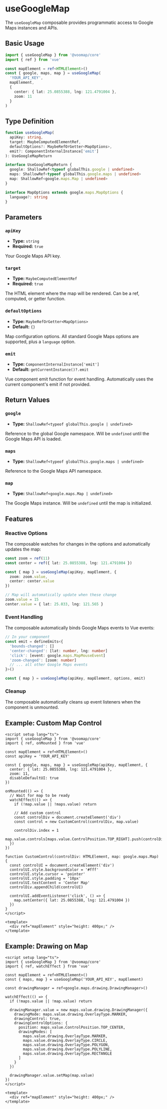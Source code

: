 # useGoogleMap

The `useGoogleMap` composable provides programmatic access to Google Maps instances and APIs.

## Basic Usage

```typescript
import { useGoogleMap } from '@voomap/core'
import { ref } from 'vue'

const mapElement = ref<HTMLElement>()
const { google, maps, map } = useGoogleMap(
  'YOUR_API_KEY',
  mapElement,
  {
    center: { lat: 25.0855388, lng: 121.4791004 },
    zoom: 11
  }
)
```

## Type Definition

```typescript
function useGoogleMap(
  apiKey: string,
  target: MaybeComputedElementRef,
  defaultOptions?: MaybeRefOrGetter<MapOptions>,
  emit?: ComponentInternalInstance['emit']
): UseGoogleMapReturn

interface UseGoogleMapReturn {
  google: ShallowRef<typeof globalThis.google | undefined>
  maps: ShallowRef<typeof globalThis.google.maps | undefined>
  map: ShallowRef<google.maps.Map | undefined>
}

interface MapOptions extends google.maps.MapOptions {
  language?: string
}
```

## Parameters

### `apiKey`

- **Type:** `string`
- **Required:** `true`

Your Google Maps API key.

### `target`

- **Type:** `MaybeComputedElementRef`
- **Required:** `true`

The HTML element where the map will be rendered. Can be a ref, computed, or getter function.

### `defaultOptions`

- **Type:** `MaybeRefOrGetter<MapOptions>`
- **Default:** `{}`

Map configuration options. All standard Google Maps options are supported, plus a `language` option.

### `emit`

- **Type:** `ComponentInternalInstance['emit']`
- **Default:** `getCurrentInstance()?.emit`

Vue component emit function for event handling. Automatically uses the current component's emit if not provided.

## Return Values

### `google`

- **Type:** `ShallowRef<typeof globalThis.google | undefined>`

Reference to the global Google namespace. Will be `undefined` until the Google Maps API is loaded.

### `maps`

- **Type:** `ShallowRef<typeof globalThis.google.maps | undefined>`

Reference to the Google Maps API namespace.

### `map`

- **Type:** `ShallowRef<google.maps.Map | undefined>`

The Google Maps instance. Will be `undefined` until the map is initialized.

## Features

### Reactive Options

The composable watches for changes in the options and automatically updates the map:

```typescript
const zoom = ref(11)
const center = ref({ lat: 25.0855388, lng: 121.4791004 })

const { map } = useGoogleMap(apiKey, mapElement, {
  zoom: zoom.value,
  center: center.value
})

// Map will automatically update when these change
zoom.value = 15
center.value = { lat: 25.033, lng: 121.565 }
```

### Event Handling

The composable automatically binds Google Maps events to Vue events:

```typescript
// In your component
const emit = defineEmits<{
  'bounds-changed': []
  'center-changed': [lat: number, lng: number]
  'click': [event: google.maps.MapMouseEvent]
  'zoom-changed': [zoom: number]
  // ... all other Google Maps events
}>()

const { map } = useGoogleMap(apiKey, mapElement, options, emit)
```

### Cleanup

The composable automatically cleans up event listeners when the component is unmounted.

## Example: Custom Map Control

```vue
<script setup lang="ts">
import { useGoogleMap } from '@voomap/core'
import { ref, onMounted } from 'vue'

const mapElement = ref<HTMLElement>()
const apiKey = 'YOUR_API_KEY'

const { google, maps, map } = useGoogleMap(apiKey, mapElement, {
  center: { lat: 25.0855388, lng: 121.4791004 },
  zoom: 11,
  disableDefaultUI: true
})

onMounted(() => {
  // Wait for map to be ready
  watchEffect(() => {
    if (!map.value || !maps.value) return
    
    // Add custom control
    const controlDiv = document.createElement('div')
    const control = new CustomControl(controlDiv, map.value)
    
    controlDiv.index = 1
    map.value.controls[maps.value.ControlPosition.TOP_RIGHT].push(controlDiv)
  })
})

function CustomControl(controlDiv: HTMLElement, map: google.maps.Map) {
  const controlUI = document.createElement('div')
  controlUI.style.backgroundColor = '#fff'
  controlUI.style.cursor = 'pointer'
  controlUI.style.padding = '10px'
  controlUI.textContent = 'Center Map'
  controlDiv.appendChild(controlUI)
  
  controlUI.addEventListener('click', () => {
    map.setCenter({ lat: 25.0855388, lng: 121.4791004 })
  })
}
</script>

<template>
  <div ref="mapElement" style="height: 400px;" />
</template>
```

## Example: Drawing on Map

```vue
<script setup lang="ts">
import { useGoogleMap } from '@voomap/core'
import { ref, watchEffect } from 'vue'

const mapElement = ref<HTMLElement>()
const { maps, map } = useGoogleMap('YOUR_API_KEY', mapElement)

const drawingManager = ref<google.maps.drawing.DrawingManager>()

watchEffect(() => {
  if (!maps.value || !map.value) return
  
  drawingManager.value = new maps.value.drawing.DrawingManager({
    drawingMode: maps.value.drawing.OverlayType.MARKER,
    drawingControl: true,
    drawingControlOptions: {
      position: maps.value.ControlPosition.TOP_CENTER,
      drawingModes: [
        maps.value.drawing.OverlayType.MARKER,
        maps.value.drawing.OverlayType.CIRCLE,
        maps.value.drawing.OverlayType.POLYGON,
        maps.value.drawing.OverlayType.POLYLINE,
        maps.value.drawing.OverlayType.RECTANGLE
      ]
    }
  })
  
  drawingManager.value.setMap(map.value)
})
</script>

<template>
  <div ref="mapElement" style="height: 400px;" />
</template>
``` 
